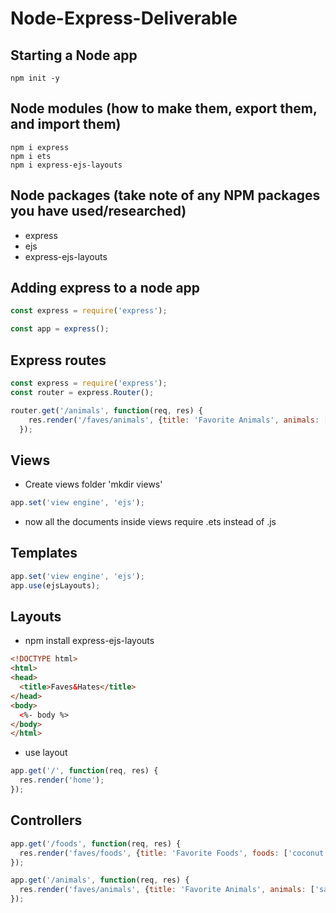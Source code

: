 # Node-Express-Deliverable

## Starting a Node app

```
npm init -y
```

## Node modules (how to make them, export them, and import them)

```
npm i express
npm i ets
npm i express-ejs-layouts
```

## Node packages (take note of any NPM packages you have used/researched)

* express
* ejs
* express-ejs-layouts

## Adding express to a node app

``` javascript
const express = require('express');

const app = express();

```

## Express routes

``` javascript
const express = require('express');
const router = express.Router();

router.get('/animals', function(req, res) {
    res.render('/faves/animals', {title: 'Favorite Animals', animals: ['sand crab', 'corny joke dog']})
  });
```

## Views

* Create views folder 'mkdir views'

``` javascript
app.set('view engine', 'ejs');
```
* now all the documents inside views require .ets instead of .js

## Templates

``` javascript
app.set('view engine', 'ejs');
app.use(ejsLayouts);
```

## Layouts

* npm install express-ejs-layouts
``` html
<!DOCTYPE html>
<html>
<head>
  <title>Faves&Hates</title>
</head>
<body>
  <%- body %>
</body>
</html>
```

* use layout
``` javascript
app.get('/', function(req, res) {
  res.render('home');
});
```

## Controllers

``` javascript
app.get('/foods', function(req, res) {
  res.render('faves/foods', {title: 'Favorite Foods', foods: ['coconut', 'avocado']});
});

app.get('/animals', function(req, res) {
  res.render('faves/animals', {title: 'Favorite Animals', animals: ['sand crab', 'corny joke dog']})
});
```
